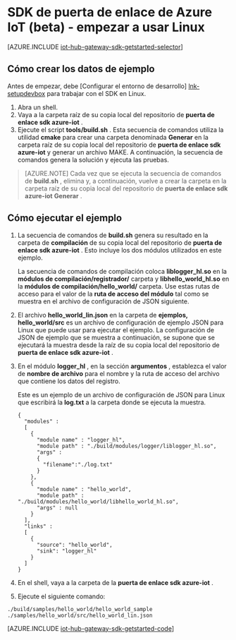 <properties
    pageTitle="Empezar a trabajar con el SDK de puerta de enlace de concentrador IoT | Microsoft Azure"
    description="Este tutorial SDK de puerta de enlace de Azure IoT usa Linux para ilustrar los conceptos clave que debería entender cuando se usa el SDK de Azure IoT puerta de enlace."
    services="iot-hub"
    documentationCenter=""
    authors="chipalost"
    manager="timlt"
    editor=""/>

<tags
     ms.service="iot-hub"
     ms.devlang="cpp"
     ms.topic="get-started-article"
     ms.tgt_pltfrm="na"
     ms.workload="na"
     ms.date="08/25/2016"
     ms.author="andbuc"/>


# <a name="azure-iot-gateway-sdk-beta---get-started-using-linux"></a>SDK de puerta de enlace de Azure IoT (beta) - empezar a usar Linux

[AZURE.INCLUDE [iot-hub-gateway-sdk-getstarted-selector](../../includes/iot-hub-gateway-sdk-getstarted-selector.md)]

## <a name="how-to-build-the-sample"></a>Cómo crear los datos de ejemplo

Antes de empezar, debe [Configurar el entorno de desarrollo] [ lnk-setupdevbox] para trabajar con el SDK en Linux.

1. Abra un shell.
2. Vaya a la carpeta raíz de su copia local del repositorio de **puerta de enlace sdk azure-iot** .
3. Ejecute el script **tools/build.sh** . Esta secuencia de comandos utiliza la utilidad **cmake** para crear una carpeta denominada **Generar** en la carpeta raíz de su copia local del repositorio de **puerta de enlace sdk azure-iot** y generar un archivo MAKE. A continuación, la secuencia de comandos genera la solución y ejecuta las pruebas.

> [AZURE.NOTE]  Cada vez que se ejecuta la secuencia de comandos de **build.sh** , elimina y, a continuación, vuelve a crear la carpeta en la carpeta raíz de su copia local del repositorio de **puerta de enlace sdk azure-iot** **Generar** .

## <a name="how-to-run-the-sample"></a>Cómo ejecutar el ejemplo

1. La secuencia de comandos de **build.sh** genera su resultado en la carpeta de **compilación** de su copia local del repositorio de **puerta de enlace sdk azure-iot** . Esto incluye los dos módulos utilizados en este ejemplo.

    La secuencia de comandos de compilación coloca **liblogger_hl.so** en la **módulos de compilación/registrador/** carpeta y **libhello_world_hl.so** en la **módulos de compilación/hello_world/** carpeta. Use estas rutas de acceso para el valor de la **ruta de acceso del módulo** tal como se muestra en el archivo de configuración de JSON siguiente.

2. El archivo **hello_world_lin.json** en la carpeta de **ejemplos, hello_world/src** es un archivo de configuración de ejemplo JSON para Linux que puede usar para ejecutar el ejemplo. La configuración de JSON de ejemplo que se muestra a continuación, se supone que se ejecutará la muestra desde la raíz de su copia local del repositorio de **puerta de enlace sdk azure-iot** .

3. En el módulo **logger_hl** , en la sección **argumentos** , establezca el valor de **nombre de archivo** para el nombre y la ruta de acceso del archivo que contiene los datos del registro.

    Este es un ejemplo de un archivo de configuración de JSON para Linux que escribirá la **log.txt** a la carpeta donde se ejecuta la muestra.

    ```
    {
      "modules" :
      [ 
        {
          "module name" : "logger_hl",
          "module path" : "./build/modules/logger/liblogger_hl.so",
          "args" : 
          {
            "filename":"./log.txt"
          }
        },
        {
          "module name" : "hello_world",
          "module path" : "./build/modules/hello_world/libhello_world_hl.so",
          "args" : null
        }
      ],
      "links" :
      [
        {
          "source": "hello_world",
          "sink": "logger_hl"
        }
      ]
    }
    ```

3. En el shell, vaya a la carpeta de la **puerta de enlace sdk azure-iot** .
4. Ejecute el siguiente comando:
  
  ```
  ./build/samples/hello_world/hello_world_sample ./samples/hello_world/src/hello_world_lin.json
  ``` 

[AZURE.INCLUDE [iot-hub-gateway-sdk-getstarted-code](../../includes/iot-hub-gateway-sdk-getstarted-code.md)]

<!-- Links -->
[lnk-setupdevbox]: https://github.com/Azure/azure-iot-gateway-sdk/blob/master/doc/devbox_setup.md
